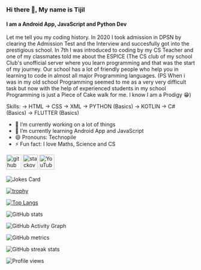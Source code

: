 ### Hi there 👋, My name is Tijil 
#### I am a Android App, JavaScript and Python Dev
Let me tell you my coding history. In 2020 I took admission in DPSN by clearing the Admission Test and the Interview and succesfully got into the prestigious school. In 7th I was introduced to coding by my CS Teacher and one of my classmates told me about the ESPICE (The CS club of my school Club's unofficial server where you learn programming and that was the start of my journey. Our school has a lot of friendly people who help you in learning to code in almost all major Programming languages.
(PS When i was in my old school Programming seemed to me as a very very difficult task but now with the help of experienced students in my school Programming is just a Piece of Cake walk for me. I know I am a Prodigy 😁)

Skills: -> HTML -> CSS -> XML -> PYTHON (Basics) -> KOTLIN -> C# (Basics) -> FLUTTER (Basics)

- 🔭 I’m currently working on a lot of things
- 🌱 I’m currently learning Android App and JavaScript 
- 😄 Pronouns: Technopile 
- ⚡ Fun fact: I love Maths, Science and CS 


[<img src='https://cdn.jsdelivr.net/npm/simple-icons@3.0.1/icons/github.svg' alt='github' height='40'>](https://github.com/Tijil2111)  [<img src='https://cdn.jsdelivr.net/npm/simple-icons@3.0.1/icons/stackoverflow.svg' alt='stackoverflow' height='40'>](https://stackoverflow.com/users/tijil2111)  [<img src='https://cdn.jsdelivr.net/npm/simple-icons@3.0.1/icons/youtube.svg' alt='YouTube' height='40'>](https://www.youtube.com/channel/UC-BQdiPl1XQFxdzq63S4v6Q)  
<!-- Markdown -->
![Jokes Card](https://readme-jokes.vercel.app/api)


[![trophy](https://github-profile-trophy.vercel.app/?username=Tijil2111)](https://github.com/ryo-ma/github-profile-trophy)

[![Top Langs](https://github-readme-stats.vercel.app/api/top-langs/?username=Tijil2111)](https://github.com/anuraghazra/github-readme-stats)

![GitHub stats](https://github-readme-stats.vercel.app/api?username=Tijil2111&show_icons=true)  

![GitHub Activity Graph](https://activity-graph.herokuapp.com/graph?username=Tijil2111)  

![GitHub metrics](https://metrics.lecoq.io/Tijil2111)  

![GitHub streak stats](https://github-readme-streak-stats.herokuapp.com/?user=Tijil2111)  

![Profile views](https://gpvc.arturio.dev/Tijil2111) 
